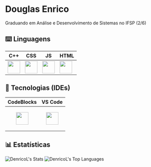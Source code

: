 # Douglas Enrico


 Graduando em Análise e Desenvolvimento de Sistemas no IFSP (2/6)

## ⌨️ Linguagens
| C++ | CSS | JS | HTML |
|-----|----|----|------|
| <img src="https://upload.wikimedia.org/wikipedia/commons/3/32/C%2B%2B_logo.png" width="40px"/> | <img src="https://cdn.jsdelivr.net/gh/devicons/devicon@latest/icons/css3/css3-original.svg" width="40px"/> | <img src="https://cdn.jsdelivr.net/gh/devicons/devicon@latest/icons/javascript/javascript-original.svg" width="40px"/> | <img src="https://cdn.jsdelivr.net/gh/devicons/devicon@latest/icons/html5/html5-original.svg" width="40px"/> |



## 🤖 Tecnologias (IDEs)
| CodeBlocks | VS Code |
|------------|---------|
| <p align="center"> <img src="https://img.icons8.com/color/512/code-blocks.png" width="40px"/> </p> | <p align="center"> <img src="https://upload.wikimedia.org/wikipedia/commons/thumb/9/9a/Visual_Studio_Code_1.35_icon.svg/2048px-Visual_Studio_Code_1.35_icon.svg.png" width="40px"/> </p> |

## 📊 Estatísticas

![DenricoL's Stats](https://github-readme-stats.vercel.app/api?username=DenricoL&theme=vue-dark&show_icons=true&hide_border=true&count_private=true)
![DenricoL's Top Languages](https://github-readme-stats.vercel.app/api/top-langs/?username=DenricoL&theme=vue-dark&show_icons=true&hide_border=true&layout=compact)
<!--
**DenricoL/denricol** is a ✨ _special_ ✨ repository because its `README.md` (this file) appears on your GitHub profile.

Here are some ideas to get you started:

- 🔭 I’m currently working on ...
- 🌱 I’m currently learning ...
- 👯 I’m looking to collaborate on ...
- 🤔 I’m looking for help with ...
- 💬 Ask me about ...
- 📫 How to reach me: ...
- 😄 Pronouns: ...
- ⚡ Fun fact: ...
-->
